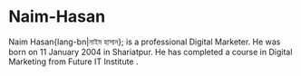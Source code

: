 # Naim-Hasan
Naim Hasan{lang-bn|নাইম হাসান}; is a professional Digital Marketer. He was born on 11 January 2004 in Shariatpur. He has completed a course in Digital Marketing from Future IT Institute .
